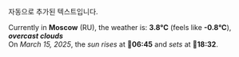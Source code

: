 
자동으로 추가된 텍스트입니다.

<!--START_SECTION:weather:moscow-->
Currently in **Moscow** (RU), the weather is: **3.8°C** (feels like **-0.8°C**), ***overcast clouds***<br/>
On *March 15, 2025*, the *sun rises* at 🌅**06:45** and *sets* at 🌇**18:32**.
<!--END_SECTION:weather-->
